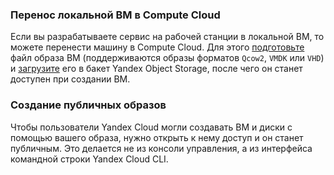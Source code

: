### Перенос локальной ВМ в Compute Cloud

Если вы разрабатываете сервис на рабочей станции в локальной ВМ, то можете перенести машину в Compute Cloud. Для этого [подготовьте](https://cloud.yandex.ru/docs/compute/operations/image-create/custom-image) файл образа ВМ (поддерживаются образы форматов `Qcow2`, `VMDK` или `VHD`) и [загрузите](https://cloud.yandex.ru/docs/compute/operations/image-create/upload) его в бакет Yandex Object Storage, после чего он станет доступен при создании ВМ.

### Создание публичных образов

Чтобы пользователи Yandex Cloud могли создавать ВМ и диски с помощью вашего образа, нужно открыть к нему доступ и он станет публичным. Это делается не из консоли управления, а из интерфейса командной строки Yandex Cloud CLI.